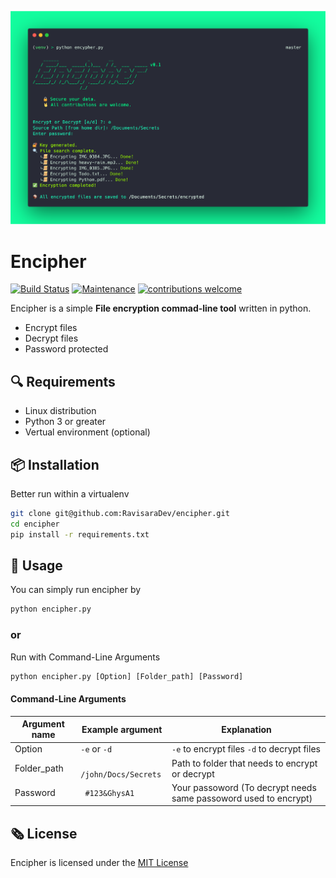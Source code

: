 ![Encipher screenshot](/screenshots/encipher_screenshot.png?raw=true "Optional Title")

# Encipher
[![Build Status](https://travis-ci.org/joemccann/dillinger.svg?branch=master)](https://travis-ci.org/joemccann/dillinger) 
[![Maintenance](https://img.shields.io/badge/Maintained%3F-yes-green.svg)](https://GitHub.com/Naereen/StrapDown.js/graphs/commit-activity)
[![contributions welcome](https://img.shields.io/badge/contributions-welcome-brightgreen.svg?style=flat)](https://github.com/dwyl/esta/issues)

Encipher is a simple **File encryption commad-line tool** written in python.

  - Encrypt files
  - Decrypt files
  - Password protected 



🔍 Requirements
----

  - Linux distribution
  - Python 3 or greater
  - Vertual environment (optional) 



📦 Installation
----

Better run within a virtualenv

```sh
git clone git@github.com:RavisaraDev/encipher.git
cd encipher
pip install -r requirements.txt
``` 


🚀 Usage
----

You can simply run encipher by
```python
python encipher.py 
```
### or
Run with Command-Line Arguments
```python
python encipher.py [Option] [Folder_path] [Password]
```

#### Command-Line Arguments

| Argument name| Example argument | Explanation |
| -------- | ------- | -------- |
| Option | ```-e``` or ```-d```| ```-e``` to encrypt files ```-d``` to decrypt files|
| Folder_path |``` /john/Docs/Secrets```| Path to folder that needs to encrypt or decrypt|
| Password |``` #123&GhysA1```| Your passoword (To decrypt needs same passoword used to encrypt) |



🗞 License
----

Encipher is licensed under the [MIT License](/LICENSE)
